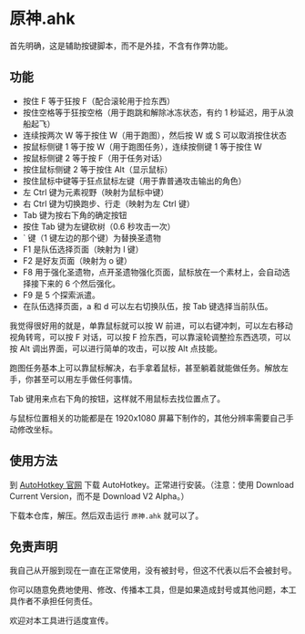 # 原神.ahk

首先明确，这是辅助按键脚本，而不是外挂，不含有作弊功能。

## 功能

* 按住 F 等于狂按 F（配合滚轮用于捡东西）
* 按住空格等于狂按空格（用于跑跳和解除冰冻状态，有约 1 秒延迟，用于从浪船起飞）
* 连续按两次 W 等于按住 W（用于跑图），然后按 W 或 S 可以取消按住状态
* 按鼠标侧键 1 等于按 W（用于跑图任务），连续按侧键 1 等于按住 W
* 按鼠标侧键 2 等于按 F（用于任务对话）
* 按住鼠标侧键 2 等于按住 Alt（显示鼠标）
* 按住鼠标中键等于狂点鼠标左键（用于靠普通攻击输出的角色）
* 左 Ctrl 键为元素视野（映射为鼠标中键）
* 右 Ctrl 键为切换跑步、行走（映射为左 Ctrl 键）
* Tab 键为按右下角的确定按钮
* 按住 Tab 键为左键砍树（0.6 秒攻击一次）
* ` 键（1 键左边的那个键）为替换圣遗物
* F1 是队伍选择页面（映射为 l 键）
* F2 是好友页面（映射为 o 键）
* F8 用于强化圣遗物，点开圣遗物强化页面，鼠标放在一个素材上，会自动选择接下来的 6 个然后强化。
* F9 是 5 个探索派遣。
* 在队伍选择页面，a 和 d 可以左右切换队伍，按 Tab 键选择当前队伍。

我觉得很好用的就是，单靠鼠标就可以按 W 前进，可以右键冲刺，可以左右移动视角转弯，可以按 F 对话，可以按 F 捡东西，可以靠滚轮调整捡东西选项，可以按 Alt 调出界面，可以进行简单的攻击，可以按 Alt 点技能。

跑图任务基本上可以靠鼠标解决，右手拿着鼠标，甚至躺着就能做任务。解放左手，你甚至可以用左手做任何事情。

Tab 键用来点右下角的按钮，这样就不用鼠标去找位置点了。

与鼠标位置相关的功能都是在 1920x1080 屏幕下制作的，其他分辨率需要自己手动修改坐标。

## 使用方法

到 [AutoHotkey 官网](https://www.autohotkey.com/) 下载 AutoHotkey。正常进行安装。（注意：使用 Download Current Version，而不是 Download V2 Alpha。）

下载本仓库，解压。然后双击运行 `原神.ahk` 就可以了。

## 免责声明

我自己从开服到现在一直在正常使用，没有被封号，但这不代表以后不会被封号。

你可以随意免费地使用、修改、传播本工具，但是如果造成封号或其他问题，本工具作者不承担任何责任。

欢迎对本工具进行适度宣传。
